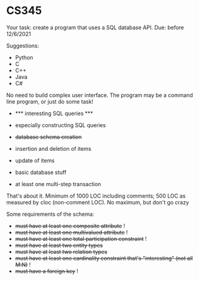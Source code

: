 # CS345
Your task:  create a program that uses a SQL database API.
Due: 	    before 12/6/2021

Suggestions:

- Python
- C
- C++
- Java
- C#

No need to build complex user interface.  The program may be a command line program, or just do some task!

- *** interesting SQL queries ***
- especially constructing SQL queries

- ~~database schema creation~~
- insertion and deletion of items
- update of items
- basic database stuff
- at least one multi-step transaction

That's about it.
Minimum of 1000 LOC including comments; 500 LOC as measured by cloc (non-comment LOC).  No maximum, but don't go crazy

Some requirements of the schema:

- ~~must have at least one composite attribute~~ !
- ~~must have at least one multivalued attribute~~ !
- ~~must have at least one total participation constraint~~ !
- ~~must have at least two entity types~~
- ~~must have at least two relation types~~
- ~~must have at least one cardinality constraint that's "interesting" (not all M:N)~~ !
- ~~must have a foreign key~~ !

